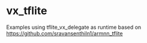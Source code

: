 # vx_tflite
 Examples using tflite_vx_delegate as runtime based on https://github.com/sravansenthiln1/armnn_tflite
